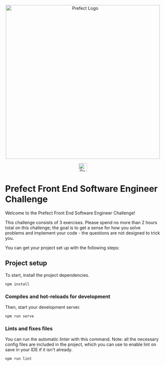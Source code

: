 <p align="center" >
   <img src="https://images.ctfassets.net/gm98wzqotmnx/3Ufcb7yYqcXBDlAhJ30gce/c237bb3254190795b30bf734f3cbc1d4/prefect-logo-full-gradient.svg" width="500" style="max-width: 500px;" alt="Prefect Logo">
</p>

<p align="center">
<a href="https://prefect.io">
    <img src="https://images.ctfassets.net/gm98wzqotmnx/3mwImS57DEydMQXU1FCGG/6e36e2d49faf78cf4a166f123c2c43ca/image__5_.png" height="27" alt="Powered By Prefect">
    </a>
</p>

# Prefect Front End Software Engineer Challenge

Welcome to the Prefect Front End Software Engineer Challenge!

This challenge consists of 3 exercises. Please spend no more
than 2 hours total on this challenge; the goal is to get a sense for how you
solve problems and implement your code - the questions are not
designed to trick you.

You can get your project set up with the following steps:

## Project setup

To start, install the project dependencies.

```
npm install
```

### Compiles and hot-reloads for development

Then, start your development server.

```
npm run serve
```

### Lints and fixes files

You can run the automatic linter with this command. Note: all the necessary config files are included in the project, which you can use to enable lint on save in your IDE if it isn't already.

```
npm run lint
```
